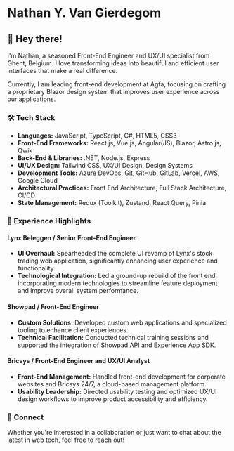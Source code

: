 # Nathan Y. Van Gierdegom

## 👋 Hey there!

I'm Nathan, a seasoned Front-End Engineer and UX/UI specialist from Ghent, Belgium. I love transforming ideas into beautiful and efficient user interfaces that make a real difference. 

Currently, I am leading front-end development at Agfa, focusing on crafting a proprietary Blazor design system that improves user experience across our applications.

### 🛠 Tech Stack

- **Languages:** JavaScript, TypeScript, C#, HTML5, CSS3
- **Front-End Frameworks:** React.js, Vue.js, Angular(JS), Blazor, Astro.js, Qwik
- **Back-End & Libraries:** .NET, Node.js, Express
- **UI/UX Design:** Tailwind CSS, UX/UI Design, Design Systems
- **Development Tools:** Azure DevOps, Git, GitHub, GitLab, Vercel, AWS, Google Cloud
- **Architectural Practices:** Front End Architecture, Full Stack Architecture, CI/CD
- **State Management:** Redux (Toolkit), Zustand, React Query, Pinia


### 💼 Experience Highlights

#### Lynx Beleggen / Senior Front-End Engineer
- **UI Overhaul:** Spearheaded the complete UI revamp of Lynx's stock trading web application, significantly enhancing user experience and functionality.
- **Technological Integration:** Led a ground-up rebuild of the front end, incorporating modern technologies to streamline feature deployment and improve overall system performance.

#### Showpad / Front-End Engineer
- **Custom Solutions:** Developed custom web applications and specialized tooling to enhance client experiences.
- **Technical Facilitation:** Conducted technical training sessions and supported the integration of Showpad API and Experience App SDK.

#### Bricsys / Front-End Engineer and UX/UI Analyst
- **Front-End Management:** Handled front-end development for corporate websites and Bricsys 24/7, a cloud-based management platform.
- **Usability Leadership:** Directed usability testing and optimized UX/UI design workflows to improve product accessibility and efficiency.

### 🤝 Connect

Whether you're interested in a collaboration or just want to chat about the latest in web tech, feel free to reach out!

